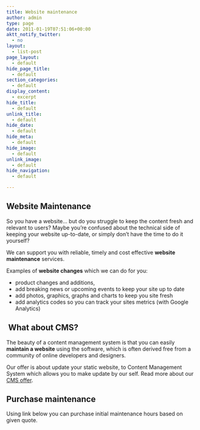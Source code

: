 ```yaml
---
title: Website maintenance
author: admin
type: page
date: 2011-01-19T07:51:06+00:00
aktt_notify_twitter:
  - no
layout:
  - list-post
page_layout:
  - default
hide_page_title:
  - default
section_categories:
  - default
display_content:
  - excerpt
hide_title:
  - default
unlink_title:
  - default
hide_date:
  - default
hide_meta:
  - default
hide_image:
  - default
unlink_image:
  - default
hide_navigation:
  - default

---
```

## Website Maintenance

So you have a website&#8230; but do you struggle to keep the content fresh and relevant to users? Maybe you&#8217;re confused about the technical side of keeping your website up-to-date, or simply don&#8217;t have the time to do it yourself?

We can support you with reliable, timely and cost effective **website maintenance** services.

Examples of **website changes** which we can do for you:

  * product changes and additions,
  * add breaking news or upcoming events to keep your site up to date
  * add photos, graphics, graphs and charts to keep you site fresh
  * add analytics codes so you can track your sites metrics (with Google Analytics)

##  What about CMS?

The beauty of a content management system is that you can easily **maintain a website** using the software, which is often derived free from a community of online developers and designers.

Our offer is about update your static website, to Content Management System which allows you to make update by our self. Read more about our [CMS offer][2].

## Purchase maintenance

Using link below you can purchase initial maintenance hours based on given quote.

 [1]: /2010/piwik-as-a-alternative-to-google-analytics/
 [2]: /services/web-content-management-system/